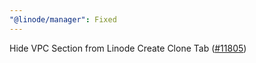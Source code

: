 ```yaml
---
"@linode/manager": Fixed
---
```


Hide VPC Section from Linode Create Clone Tab ([#11805](https://github.com/linode/manager/pull/11805))
